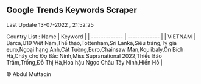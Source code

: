 

## Google Trends Keywords Scraper 
 
Last Update 13-07-2022 , 21:52:25

Country List :
 Name  | Keyword |
| ------------- | ------------- |
| VIETNAM | Barca,U19 Việt Nam,Thể thao,Tottenham,Sri Lanka,Siêu trăng,Tỷ giá euro,Ngoại hạng Anh,Cát Tường,Euro,Chainsaw Man,Koulibaly,Ôn Bích Hà,Cháy chợ Đọ Bắc Ninh,Miss Supranational 2022,Thiều Bảo Trâm,Trống,Đỗ Thị Hà,Hoa hậu Ngọc Châu Tây Ninh,Hiền Hồ |



© Abdul Muttaqin 
